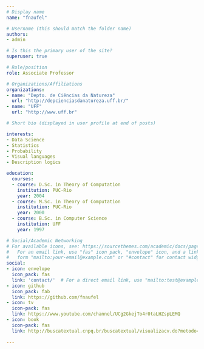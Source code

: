 ```yaml
---
# Display name
name: "fnaufel"

# Username (this should match the folder name)
authors:
- admin

# Is this the primary user of the site?
superuser: true

# Role/position
role: Associate Professor

# Organizations/Affiliations
organizations:
- name: "Depto. de Ciências da Natureza"
  url: "http://depcienciasdanatureza.uff.br/"
- name: "UFF"
  url: "http://www.uff.br"

# Short bio (displayed in user profile at end of posts)

interests:
- Data Science
- Statistics
- Probability
- Visual languages
- Description logics

education:
  courses:
  - course: D.Sc. in Theory of Computation
    institution: PUC-Rio
    year: 2004
  - course: M.Sc. in Theory of Computation
    institution: PUC-Rio
    year: 2000
  - course: B.Sc. in Computer Science
    institution: UFF
    year: 1997

# Social/Academic Networking
# For available icons, see: https://sourcethemes.com/academic/docs/page-builder/#icons
#   For an email link, use "fas" icon pack, "envelope" icon, and a link in the
#   form "mailto:your-email@example.com" or "#contact" for contact widget.
social:
- icon: envelope
  icon_pack: fas
  link: 'contact/'  # For a direct email link, use "mailto:test@example.org".
- icon: github
  icon_pack: fab
  link: https://github.com/fnaufel
- icon: tv
  icon-pack: fas
  link: https://www.youtube.com/channel/UCg2GkejTo4r0taLHZspLEMQ  
- icon: book
  icon-pack: fas
  link: http://buscatextual.cnpq.br/buscatextual/visualizacv.do?metodo=apresentar&id=K4779657J7
  
---
```



